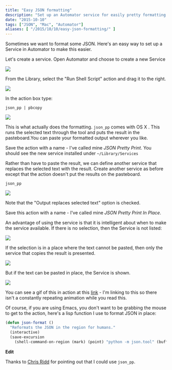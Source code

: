 ```yaml
---
title: "Easy JSON formatting"
description: "Set up an Automator service for easily pretty formatting JSON."
date: "2015-10-10"
tags: ["JSON", "Mac", "Automator"]
aliases: [ "/2015/10/10/easy-json-formatting/" ]
---
```


Sometimes we want to format some JSON. Here's an easy way to set up a Service in
Automator to make this easier.

Let's create a service. Open Automator and choose to create a new Service

![](http://images.abizern.org.s3.amazonaws.com/2015/10/CreateNewService.png)

From the Library, select the "Run Shell Script" action and drag it to the right.

![](http://images.abizern.org.s3.amazonaws.com/2015/10/RunShellScript.png)

In the action box type:

```
json_pp | pbcopy
```

![](http://images.abizern.org.s3.amazonaws.com/2015/10/JSONPrettyPrint.png)

This is what actually does the formatting. `json_pp` comes with OS X. This
runs the selected text through the tool and puts the result in the
pasteboard.You can paste your formatted output wherever you like.

Save the action with a name - I've called mine _JSON Pretty Print_. You should
see the new service installed under `~/Library/Services`

Rather than have to paste the result, we can define another service that
replaces the selected text with the result. Create another service as before
except that the action doesn't put the results on the pasteboard.

```
json_pp
```

![](http://images.abizern.org.s3.amazonaws.com/2015/10/JSONPrettyPrintInPlace.png)

Note that the "Output replaces selected text" option is checked.

Save this action with a name - I've called mine _JSON Pretty Print In Place_.

An advantage of using the service is that it is intelligent about when to make
the service available. If there is no selection, then the Service is not listed:

![](http://images.abizern.org.s3.amazonaws.com/2015/10/NoSelection.png)

If the selection is in a place where the text cannot be pasted, then only the
service that copies the result is presented.

![](http://images.abizern.org.s3.amazonaws.com/2015/10/Selection.png)

But if the text can be pasted in place, the Service is shown.

![](http://images.abizern.org.s3.amazonaws.com/2015/10/SelectionInPlace.png)

You can see a gif of this in action at this
[link](https://dl.dropboxusercontent.com/s/7hb3tyqexojaaxf/2E4B3531-09A5-4514-B556-556E22FBB455-12370-0000275E07F45E21.gif?dl=0) -
I'm linking to this so there isn't a constantly repeating animation while you
read this.

Of course, if you are using Emacs, you don't want to be grabbing the mouse to
get to the action, here's a lisp function I use to format JSON in place:

```lisp
(defun json-format ()
  "Reformats the JSON in the region for humans."
  (interactive)
  (save-excursion
    (shell-command-on-region (mark) (point) "python -m json.tool" (buffer-name) t)))

```

**Edit**

Thanks to [Chris Ridd](https://twitter.com/chrisridd) for pointing out that I could use `json_pp`.
